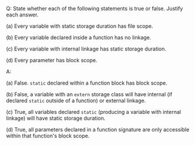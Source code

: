 Q: State whether each of the following statements is true or false. Justify each
answer.

(a) Every variable with static storage duration has file scope.

(b) Every variable declared inside a function has no linkage.

(c) Every variable with internal linkage has static storage duration.

(d) Every parameter has block scope.

A:

(a) False. `static` declared within a function block has block scope.

(b) False, a variable with an `extern` storage class will have internal (if
declared `static` outside of a function) or external linkage.

(c) True, all variables declared `static` (producing a variable with internal
linkage) will have static storage duration.

(d) True, all parameters declared in a function signature are only accessible
within that function's block scope.
